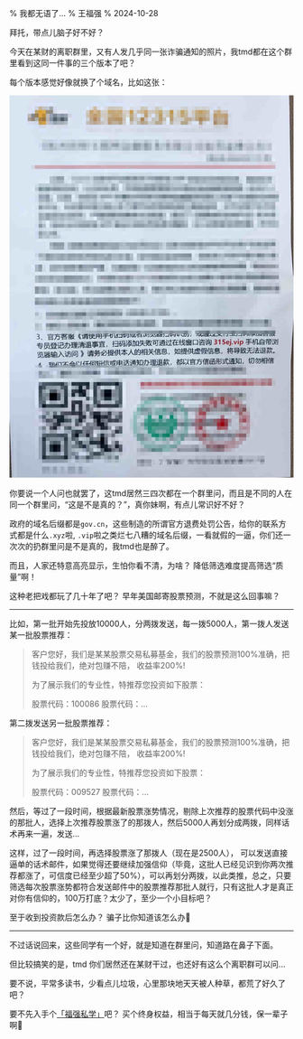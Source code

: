 % 我都无语了...
% 王福强
% 2024-10-28

拜托，带点儿脑子好不好？

今天在某财的离职群里，又有人发几乎同一张诈骗通知的照片，我tmd都在这个群里看到这同一件事的三个版本了吧？

每个版本感觉好像就换了个域名，比如这张：

![](./images/wc-fraud-notice.jpg)


你要说一个人问也就罢了，这tmd居然三四次都在一个群里问，而且是不同的人在同一个群里问，“这是不是真的？”，真你妹啊，有点儿常识好不好？ 

政府的域名后缀都是`gov.cn`，这些制造的所谓官方退费处罚公告，给你的联系方式都是什么`.xyz`啦, `.vip`啦之类烂七八糟的域名后缀，一看就假的一逼，你们还一次次的扔群里问是不是真的，我tmd也是醉了。

而且，人家还特意高亮显示，生怕你看不清，为啥？ 降低筛选难度提高筛选“质量”啊！

这种老把戏都玩了几十年了吧？ 早年美国邮寄股票预测，不就是这么回事嘛？

---

比如，第一批开始先投放10000人，分两拨发送，每一拨5000人，第一拨人发送某一批股票推荐：

> 客户您好，我们是某某股票交易私募基金，我们的股票预测100%准确，把钱投给我们，绝对包赚不陪， 收益率200%!
> 
> 为了展示我们的专业性，特推荐您投资如下股票：
> 
> 股票代码：100086
> 股票代码：...

第二拨发送另一批股票推荐：

> 客户您好，我们是某某股票交易私募基金，我们的股票预测100%准确，把钱投给我们，绝对包赚不陪， 收益率200%!
> 
> 为了展示我们的专业性，特推荐您投资如下股票：
> 
> 股票代码：009527
> 股票代码：...

然后，等过了一段时间，根据最新股票涨势情况，剔除上次推荐的股票代码中没涨的那批人，选择上次推荐股票涨了的那拨人，然后5000人再划分成两拨，同样话术再来一遍，发送...

这样，过了一段时间，再选择股票涨了那拨人（现在是2500人）， 可以发送直接逼单的话术邮件，如果觉得还要继续加强信仰（毕竟，这批人已经见识到你两次推荐都涨了，可信度已经至少超了50%），可以再划分两拨，以此类推，总之，只要筛选每次股票涨势都符合发送邮件中的股票推荐那批人就行，只有这批人才是真正对你有信仰的，100万打底？太少了，至少一个小目标吧？

至于收到投资款后怎么办？ 骗子比你知道该怎么办🤣

---

不过话说回来，这些同学有一个好，就是知道在群里问，知道路在鼻子下面。 

但比较搞笑的是，tmd 你们居然还在某财干过，也还好有这么个离职群可以问...

要不说，平常多读书，少看点儿垃圾，心里那块地天天被人种草，都荒了好久了吧？

要不先入手个[「福强私学」](https://afoo.me/kb.html)吧？ 买个终身权益，相当于每天就几分钱，保一辈子啊🤣












